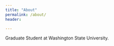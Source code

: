 ```yaml
---
title: "About"
permalink: /about/
header: 

---
```


Graduate Student at Washington State University.
